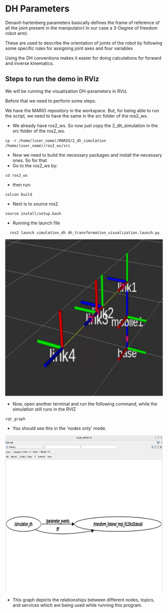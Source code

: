 # DH Parameters
Denavit-hartenberg parameters basically defines the frame of reference of all the joint present in the manipulator( In our case a 3-Degree of freedom robot arm).

These are used to describe the orientation of joints of the robot by following some specific rules for assigning joint axes and four variables



Using the DH conventions makes it easier for doing calculations for forward and inverse kinematics.


## Steps to run the demo in RViz 
We will be running the visualization DH-parameters in RViz.

Before that we need to perform some steps.

We have the MARIO repository in the workspace. But, for being able to run the script, we need to have the same in the src folder of the ros2_ws.
* We already have ros2_ws. So now just copy the 2_dh_simulation in the src folder of the ros2_ws. 
```
cp -r /home/(user_name)/MARIO/2_dh_simulation /home/(user_name)/ros2_ws/src
``` 



* Now we need to build the necessary packages and install the necessary ones. So for that
* Go to the ros2_ws by: 
```
cd ros2_ws
```
* then run: 
```
colcon build
```
* Next is to source ros2 

```
source install/setup.bash
```

*  Running the launch file
```
  ros2 launch simulation_dh dh_transformation_visualization.launch.py    
```


<p align="center"><img src="assets/dh_simulation_visulization.gif" width="800" height="500"></p>


* Now, open another terminal and run the following command, while the simulation still runs in the RVIZ
```
rqt_graph
```
* You should see this in the 'nodes only' mode.

<p align="center"><img src="assets/rqt_graph.png" width="800" height="500"></p>

* This graph  depicts the relationships between different nodes, topics, and services which are being used while running this program.